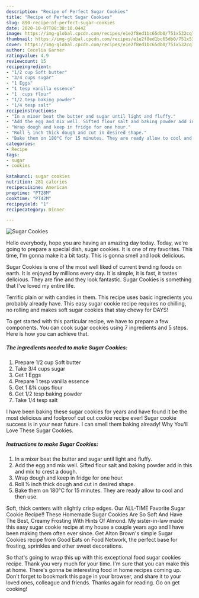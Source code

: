 ```yaml
---
description: "Recipe of Perfect Sugar Cookies"
title: "Recipe of Perfect Sugar Cookies"
slug: 890-recipe-of-perfect-sugar-cookies
date: 2020-10-07T08:38:10.044Z
image: https://img-global.cpcdn.com/recipes/e1e2f8ed1bc65db0/751x532cq70/sugar-cookies-recipe-main-photo.jpg
thumbnail: https://img-global.cpcdn.com/recipes/e1e2f8ed1bc65db0/751x532cq70/sugar-cookies-recipe-main-photo.jpg
cover: https://img-global.cpcdn.com/recipes/e1e2f8ed1bc65db0/751x532cq70/sugar-cookies-recipe-main-photo.jpg
author: Cecelia Garner
ratingvalue: 4.9
reviewcount: 15
recipeingredient:
- "1/2 cup Soft butter"
- "3/4 cups sugar"
- "1 Eggs"
- "1 tesp vanilla essence"
- "1  cups flour"
- "1/2 tesp baking powder"
- "1/4 tesp salt"
recipeinstructions:
- "In a mixer beat the butter and sugar until light and fluffy."
- "Add the egg and mix well. Sifted flour salt and baking powder add in this and mix to crest a dough."
- "Wrap dough and keep in fridge for one hour."
- "Roll ½ inch thick dough and cut in desired shape."
- "Bake them on 180°C for 15 minutes. They are ready allow to cool and then use."
categories:
- Recipe
tags:
- sugar
- cookies

katakunci: sugar cookies 
nutrition: 281 calories
recipecuisine: American
preptime: "PT28M"
cooktime: "PT42M"
recipeyield: "1"
recipecategory: Dinner

---
```



![Sugar Cookies](https://img-global.cpcdn.com/recipes/e1e2f8ed1bc65db0/751x532cq70/sugar-cookies-recipe-main-photo.jpg)

Hello everybody, hope you are having an amazing day today. Today, we're going to prepare a special dish, sugar cookies. It is one of my favorites. This time, I'm gonna make it a bit tasty. This is gonna smell and look delicious.

Sugar Cookies is one of the most well liked of current trending foods on earth. It is enjoyed by millions every day. It is simple, it is fast, it tastes delicious. They are fine and they look fantastic. Sugar Cookies is something that I've loved my entire life.

Terrific plain or with candies in them. This recipe uses basic ingredients you probably already have. This easy sugar cookie recipe requires no chilling, no rolling and makes soft sugar cookies that stay chewy for DAYS!


To get started with this particular recipe, we have to prepare a few components. You can cook sugar cookies using 7 ingredients and 5 steps. Here is how you can achieve that.

<!--inarticleads1-->

##### The ingredients needed to make Sugar Cookies:

1. Prepare 1/2 cup Soft butter
1. Take 3/4 cups sugar
1. Get 1 Eggs
1. Prepare 1 tesp vanilla essence
1. Get 1 &amp;¾ cups flour
1. Get 1/2 tesp baking powder
1. Take 1/4 tesp salt


I have been baking these sugar cookies for years and have found it be the most delicious and foolproof cut out cookie recipe ever! Sugar cookie success is in your near future. I can smell them baking already! Why You&#39;ll Love These Sugar Cookies. 

<!--inarticleads2-->

##### Instructions to make Sugar Cookies:

1. In a mixer beat the butter and sugar until light and fluffy.
1. Add the egg and mix well. Sifted flour salt and baking powder add in this and mix to crest a dough.
1. Wrap dough and keep in fridge for one hour.
1. Roll ½ inch thick dough and cut in desired shape.
1. Bake them on 180°C for 15 minutes. They are ready allow to cool and then use.


Soft, thick centers with slightly crisp edges. Our ALL-TIME Favorite Sugar Cookie Recipe!! These Homemade Sugar Cookies Are So Soft And Have The Best, Creamy Frosting With Hints Of Almond. My sister-in-law made this easy sugar cookie recipe at my house a couple years ago and I have been making them often ever since. Get Alton Brown&#39;s simple Sugar Cookies recipe from Good Eats on Food Network, the perfect base for frosting, sprinkles and other sweet decorations. 

So that's going to wrap this up with this exceptional food sugar cookies recipe. Thank you very much for your time. I'm sure that you can make this at home. There's gonna be interesting food in home recipes coming up. Don't forget to bookmark this page in your browser, and share it to your loved ones, colleague and friends. Thanks again for reading. Go on get cooking!
